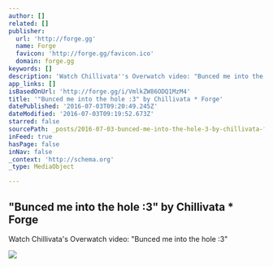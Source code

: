 ```yaml
---
author: []
related: []
publisher:
  url: 'http://forge.gg'
  name: Forge
  favicon: 'http://forge.gg/favicon.ico'
  domain: forge.gg
keywords: []
description: 'Watch Chillivata''s Overwatch video: "Bunced me into the hole :3"'
app_links: []
isBasedOnUrl: 'http://forge.gg/i/VmlkZW86ODQ1MzM4'
title: '"Bunced me into the hole :3" by Chillivata * Forge'
datePublished: '2016-07-03T09:20:49.245Z'
dateModified: '2016-07-03T09:19:52.673Z'
starred: false
sourcePath: _posts/2016-07-03-bunced-me-into-the-hole-3-by-chillivata-forge.md
inFeed: true
hasPage: false
inNav: false
_context: 'http://schema.org'
_type: MediaObject

---
```

<article style=""><h1>"Bunced me into the hole :3" by Chillivata * Forge</h1><p>Watch Chillivata's Overwatch video: "Bunced me into the hole :3"</p><img src="https://s3-us-west-1.amazonaws.com/us-west.s3.forge.gg/thumbnails/27275719-5094-4594-b298-7e82958f8ae4.jpg" /></article>